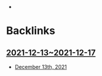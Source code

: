 - 

# Backlinks
## [2021-12-13~2021-12-17](<2021-12-13~2021-12-17.md>)
- [December 13th, 2021](<December 13th, 2021.md>)

